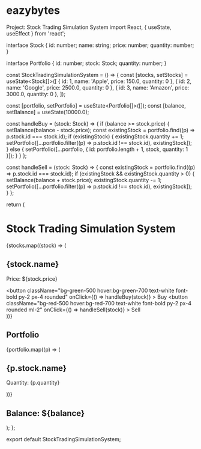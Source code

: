 # eazybytes
Project: Stock Trading Simulation System
import React, { useState, useEffect } from 'react';

interface Stock {
  id: number;
  name: string;
  price: number;
  quantity: number;
}

interface Portfolio {
  id: number;
  stock: Stock;
  quantity: number;
}

const StockTradingSimulationSystem = () => {
  const [stocks, setStocks] = useState<Stock[]>([
    { id: 1, name: 'Apple', price: 150.0, quantity: 0 },
    { id: 2, name: 'Google', price: 2500.0, quantity: 0 },
    { id: 3, name: 'Amazon', price: 3000.0, quantity: 0 },
  ]);

  const [portfolio, setPortfolio] = useState<Portfolio[]>([]);
  const [balance, setBalance] = useState<number>(10000.0);

  const handleBuy = (stock: Stock) => {
    if (balance >= stock.price) {
      setBalance(balance - stock.price);
      const existingStock = portfolio.find((p) => p.stock.id === stock.id);
      if (existingStock) {
        existingStock.quantity += 1;
        setPortfolio([...portfolio.filter((p) => p.stock.id !== stock.id), existingStock]);
      } else {
        setPortfolio([...portfolio, { id: portfolio.length + 1, stock, quantity: 1 }]);
      }
    }
  };

  const handleSell = (stock: Stock) => {
    const existingStock = portfolio.find((p) => p.stock.id === stock.id);
    if (existingStock && existingStock.quantity > 0) {
      setBalance(balance + stock.price);
      existingStock.quantity -= 1;
      setPortfolio([...portfolio.filter((p) => p.stock.id !== stock.id), existingStock]);
    }
  };

  return (
    <div className="max-w-7xl mx-auto p-4">
      <h1 className="text-3xl font-bold mb-4">Stock Trading Simulation System</h1>
      <div className="flex flex-wrap justify-center mb-4">
        {stocks.map((stock) => (
          <div key={stock.id} className="bg-white rounded-lg shadow-md p-4 w-1/3 mx-2 my-2">
            <h2 className="text-lg font-bold mb-2">{stock.name}</h2>
            <p className="text-lg mb-2">Price: ${stock.price}</p>
            <button
              className="bg-green-500 hover:bg-green-700 text-white font-bold py-2 px-4 rounded"
              onClick={() => handleBuy(stock)}
            >
              Buy
            </button>
            <button
              className="bg-red-500 hover:bg-red-700 text-white font-bold py-2 px-4 rounded ml-2"
              onClick={() => handleSell(stock)}
            >
              Sell
            </button>
          </div>
        ))}
      </div>
      <h2 className="text-2xl font-bold mb-4">Portfolio</h2>
      <div className="flex flex-wrap justify-center mb-4">
        {portfolio.map((p) => (
          <div key={p.id} className="bg-white rounded-lg shadow-md p-4 w-1/3 mx-2 my-2">
            <h2 className="text-lg font-bold mb-2">{p.stock.name}</h2>
            <p className="text-lg mb-2">Quantity: {p.quantity}</p>
          </div>
        ))}
      </div>
      <h2 className="text-2xl font-bold mb-4">Balance: ${balance}</h2>
    </div>
  );
};

export default StockTradingSimulationSystem;
